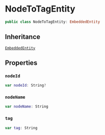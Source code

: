 # NodeToTagEntity

``` swift
public class NodeToTagEntity: EmbeddedEntity
```

## Inheritance

[`EmbeddedEntity`](EmbeddedEntity)

## Properties

### `nodeId`

``` swift
var nodeId: String?
```

### `nodeName`

``` swift
var nodeName: String
```

### `tag`

``` swift
var tag: String
```
